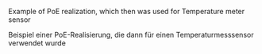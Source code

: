 Example of PoE realization, which then was used for Temperature meter sensor

Beispiel einer PoE-Realisierung, die dann für einen Temperaturmesssensor verwendet wurde

